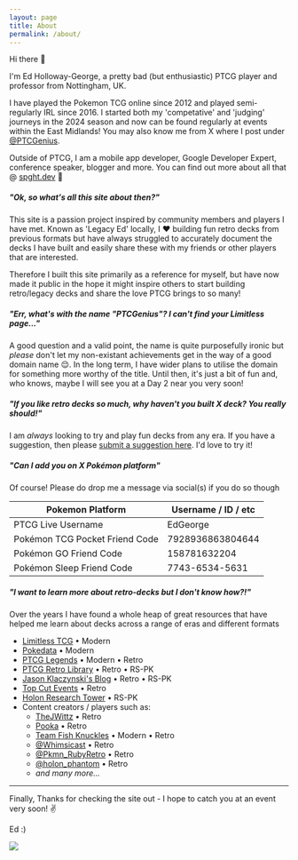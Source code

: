 ```yaml
---
layout: page
title: About
permalink: /about/
---
```


Hi there 👋 

I'm Ed Holloway-George, a pretty bad <span class="smol">(but enthusiastic)</span> PTCG player and professor from Nottingham, UK.

I have played the Pokemon TCG online since 2012 and played semi-regularly IRL since 2016. I started both my 'competative' and 'judging' journeys in the 2024 season and now can be found regularly at events within the East Midlands! You may also know me from X where I post under [@PTCGenius](https://x.com/PTCGenius).

Outside of PTCG, I am a mobile app developer, Google Developer Expert, conference speaker, blogger and more. You can find out more about all that @ <a href ="http://spght.dev" class="spght">spght.dev</a> 🍝

<h5>"Ok, so what's all this site about then?"</h5>

This site is a passion project inspired by community members and players I have met. Known as 'Legacy Ed' locally, I <span class="love">&hearts;</span> building fun retro decks from previous formats but have always struggled to accurately document the decks I have built and easily share these with my friends or other players that are interested. 

Therefore I built this site primarily as a reference for myself, but have now made it public in the hope it might inspire others to start building retro/legacy decks and share the love PTCG brings to so many!

<h5>"Err, what's with the name "PTCGenius"? I can't find your Limitless page..."</h5>

A good question and a valid point, the name is quite purposefully ironic but _please_ don't let my non-existant achievements get in the way of a good domain name 😌. In the long term, I have wider plans to utilise the domain for something more worthy of the title. Until then, it's just a bit of fun and, who knows, maybe I will see you at a Day 2 near you very soon!

<h5>"If you like retro decks so much, why haven't you built X deck? You really should!"</h5>

I am _always_ looking to try and play fun decks from any era. If you have a suggestion, then please [submit a suggestion here](https://github.com/ed-george/ptcgenius.github.io/issues/new?assignees=ed-george&labels=enhancement&projects=&template=request-a-deck.md&title=%5BREQUEST%5D+Deck%3A+XXX). I'd love to try it!

<h5>"Can I add you on X Pokémon platform"</h5>

Of course! Please do drop me a message via social(s) if you do so though

| Pokemon Platform               | Username / ID / etc |
|--------------------------------|---------------------|
| PTCG Live Username             | EdGeorge            |
| Pokémon TCG Pocket Friend Code | 7928936863804644    |
| Pokémon GO Friend Code         | 158781632204        |
| Pokémon Sleep Friend Code      | 7743-6534-5631      |

<h5>"I want to learn more about retro-decks but I don't know how?!"</h5>

Over the years I have found a whole heap of great resources that have helped me learn about decks across a range of eras and different formats

* [Limitless TCG](https://limitlesstcg.com/decks) &bull; <span class="badge rounded-pill bg-primary">Modern</span>
* [Pokedata](https://pokedata.ovh/) &bull; <span class="badge rounded-pill bg-primary">Modern</span>
* [PTCG Legends](https://www.ptcglegends.com/) &bull; <span class="badge rounded-pill bg-primary">Modern</span> &bull; <span class="badge rounded-pill bg-success">Retro</span>
* [PTCG Retro Library](https://retro-library.com/) &bull; <span class="badge rounded-pill bg-success">Retro</span> &bull; <span class="badge rounded-pill bg-warning">RS-PK</span>
* [Jason Klaczynski's Blog](https://jklaczpokemon.com/) &bull; <span class="badge rounded-pill bg-success">Retro</span> &bull; <span class="badge rounded-pill bg-warning">RS-PK</span>
* [Top Cut Events](https://www.topcutevents.com/pokeacutemon-retro-decks.html) &bull; <span class="badge rounded-pill bg-success">Retro</span>
* [Holon Research Tower](http://holonresearchtower.com/) &bull; <span class="badge rounded-pill bg-warning">RS-PK</span>
* Content creators / players such as:
  * [TheJWittz](https://www.youtube.com/@TheJWittz/videos) &bull; <span class="badge rounded-pill bg-success">Retro</span>
  * [Pooka](https://www.youtube.com/@TheTopCut/videos) &bull; <span class="badge rounded-pill bg-success">Retro</span>
  * [Team Fish Knuckles](https://www.youtube.com/@teamfishknuckles/videos) &bull; <span class="badge rounded-pill bg-primary">Modern</span> &bull; <span class="badge rounded-pill bg-success">Retro</span>
  * [@Whimsicast](https://x.com/Pkmn_RubyRetro) &bull; <span class="badge rounded-pill bg-success">Retro</span>
  * [@Pkmn_RubyRetro](https://x.com/Pkmn_RubyRetro) &bull; <span class="badge rounded-pill bg-success">Retro</span>
  * [@holon_phantom](https://x.com/holon_phantom) &bull; <span class="badge rounded-pill bg-success">Retro</span>
  * _and many more..._

<hr>

Finally, Thanks for checking the site out - I hope to catch you at an event very soon! ✌️

<span class="spght">Ed :)</span>

![]({{site.baseurl}}/assets/images/about.jpg)

